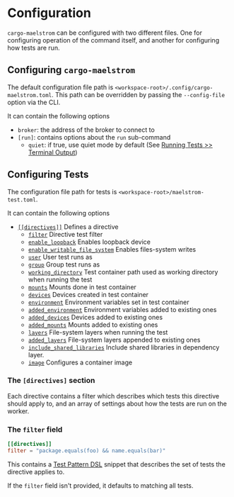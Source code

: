 # Configuration

`cargo-maelstrom` can be configured with two different files. One for
configuring operation of the command itself, and another for configuring how
tests are run.

## Configuring `cargo-maelstrom`

The default configuration file path is
`<workspace-root>/.config/cargo-maelstrom.toml`. This path can be overridden by
passing the `--config-file` option via the CLI.

It can contain the following options
- `broker`: the address of the broker to connect to
- `[run]`: contains options about the `run` sub-command
    - `quiet`: if true, use quiet mode by default
    (See [Running Tests >> Terminal Output](./running_tests.html#terminal-output))

## Configuring Tests

The configuration file path for tests is `<workspace-root>/maelstrom-test.toml`.

It can contain the following options

- [`[[directives]]`](#the-directives-section) Defines a directive
    - [`filter`](#the-filter-field) Directive test filter
    - [`enable_loopback`](./execution_environment.md#the-enable_loopback-field)
        Enables loopback device
    - [`enable_writable_file_system`](
        ./execution_environment.md#the-enable_writable_file_system-field)
        Enables files-system writes
    - [`user`](./execution_environment.md#the-user-field) User test runs as
    - [`group`](./execution_environment.md#the-group-field) Group test runs as
    - [`working_directory`](
        ./execution_environment.md#the-working_directory-field)
        Test container path used as working directory when running the test
    - [`mounts`](./execution_environment.md#the-mounts-field) Mounts done in
        test container
    - [`devices`](./execution_environment.md#the-devices-field) Devices created
      in test container
    - [`environment`](./execution_environment.md#the-environment-field)
        Environment variables set in test container
    - [`added_environment`](
        ./execution_environment.md#the-added_environment-field)
        Environment variables added to existing ones
    - [`added_devices`](./execution_environment.md#the-added_devices-field)
        Devices added to existing ones
    - [`added_mounts`](./execution_environment.md#the-added_mounts-field)
        Mounts added to existing ones
    - [`layers`](./layers.md#the-layers-field) File-system layers when running
        the test
    - [`added_layers`](./layers.md#the-added_layers-field) File-system layers
        appended to existing ones
    - [`include_shared_libraries`](./layers.md#the-include_shared_libraries-field) Include
        shared libraries in dependency layer.
    - [`image`](./container_images.md#the-image-field) Configures a container image

### The `[directives]` section

Each directive contains a filter which describes which tests this directive
should apply to, and an array of settings about how the tests are run on the
worker.

### The `filter` field

```toml
[[directives]]
filter = "package.equals(foo) && name.equals(bar)"
```

This contains a [Test Pattern DSL](./test_pattern_dsl.md) snippet that describes
the set of tests the directive applies to.

If the `filter` field isn't provided, it defaults to matching all tests.

